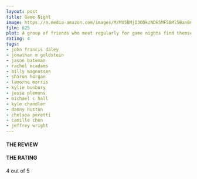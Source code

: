 ```yaml
---
layout: post
title: Game Night
image: https://m.media-amazon.com/images/M/MV5BMjI3ODkzNDk5MF5BMl5BanBnXkFtZTgwNTEyNjY2NDM@._V1_UX182_CR0,0,182,268_AL_.jpg
film: 625
plot: A group of friends who meet regularly for game nights find themselves entangled in a real-life mystery when the shady brother of one of them is seemingly kidnapped by dangerous gangsters.
rating: 4
tags:
- john francis daley
- jonathan m goldstein
- jason bateman
- rachel mcadams
- billy magnussen
- sharon horgan
- lamorne morris
- kylie bunbury
- jesse plemons
- michael c hall
- kyle chandler
- danny huston
- chelsea peretti
- camille chen
- jeffrey wright
---
```


#### THE REVIEW


#### THE RATING
4 out of 5